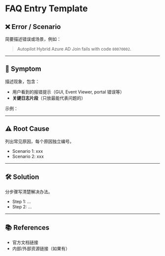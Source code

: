 # FAQ Entry Template

## ❌ Error / Scenario
简要描述错误或场景，例如：
> Autopilot Hybrid Azure AD Join fails with code `80070002`.

---

## 🔎 Symptom
描述现象，包含：
- 用户看到的报错提示（GUI, Event Viewer, portal 错误等）
- **关键日志片段**（只放最能代表问题的）

示例：

---

## ⚠️ Root Cause
列出常见原因，每个原因独立编号。  
- Scenario 1: xxx  
- Scenario 2: xxx  

---

## 🛠 Solution
分步骤写清楚解决办法。  
- Step 1: …  
- Step 2: …  

---

## 📚 References
- 官方文档链接  
- 内部/外部资源链接（如果有）  

